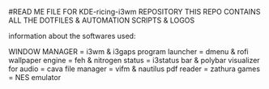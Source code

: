 #READ ME FILE FOR KDE-ricing-i3wm REPOSITORY
THIS REPO CONTAINS ALL THE DOTFILES & AUTOMATION SCRIPTS & LOGOS 

information about the softwares used:

WINDOW MANAGER       = i3wm & i3gaps 
program launcher     = dmenu & rofi
wallpaper engine     = feh & nitrogen
status               = i3status bar & polybar
visualizer for audio = cava
file manager         = vifm & nautilus
pdf reader           = zathura
games                = NES emulator

